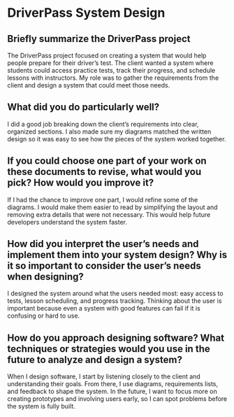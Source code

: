 # DriverPass System Design

## Briefly summarize the DriverPass project
The DriverPass project focused on creating a system that would help people prepare for their driver’s test. The client wanted a system where students could access practice tests, track their progress, and schedule lessons with instructors. My role was to gather the requirements from the client and design a system that could meet those needs.

## What did you do particularly well?
I did a good job breaking down the client’s requirements into clear, organized sections. I also made sure my diagrams matched the written design so it was easy to see how the pieces of the system worked together.

## If you could choose one part of your work on these documents to revise, what would you pick? How would you improve it?
If I had the chance to improve one part, I would refine some of the diagrams. I would make them easier to read by simplifying the layout and removing extra details that were not necessary. This would help future developers understand the system faster.

## How did you interpret the user’s needs and implement them into your system design? Why is it so important to consider the user’s needs when designing?
I designed the system around what the users needed most: easy access to tests, lesson scheduling, and progress tracking. Thinking about the user is important because even a system with good features can fail if it is confusing or hard to use.

## How do you approach designing software? What techniques or strategies would you use in the future to analyze and design a system?
When I design software, I start by listening closely to the client and understanding their goals. From there, I use diagrams, requirements lists, and feedback to shape the system. In the future, I want to focus more on creating prototypes and involving users early, so I can spot problems before the system is fully built.
